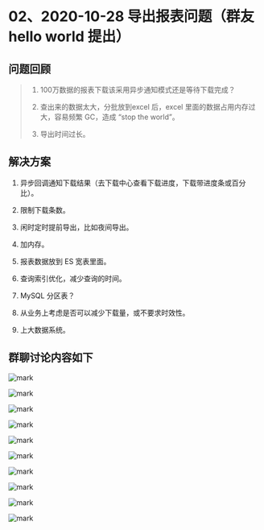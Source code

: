 # 02、2020-10-28 导出报表问题（群友 hello world 提出）

## 问题回顾

> 1. 100万数据的报表下载该采用异步通知模式还是等待下载完成？
>
> 2. 查出来的数据太大，分批放到excel 后，excel 里面的数据占用内存过大，容易频繁 GC，造成 “stop the world”。
> 3. 导出时间过长。

## 解决方案

1. 异步回调通知下载结果（去下载中心查看下载进度，下载带进度条或百分比）。

2. 限制下载条数。

3. 闲时定时提前导出，比如夜间导出。

4. 加内存。
5. 报表数据放到 ES 宽表里面。
6. 查询索引优化，减少查询的时间。
7. MySQL 分区表？
8. 从业务上考虑是否可以减少下载量，或不要求时效性。
9. 上大数据系统。

## 群聊讨论内容如下



![mark](http://cdn.jayh.club/blog/20201029/K37TeEX2m9lG.png?imageslim)

![mark](http://cdn.jayh.club/blog/20201029/VnwTuWKqvNnt.png?imageslim)

![mark](http://cdn.jayh.club/blog/20201029/yj8tq7HHfjPx.png?imageslim)

![mark](http://cdn.jayh.club/blog/20201029/KjkPvD1PTaDF.png?imageslim)



![mark](http://cdn.jayh.club/blog/20201029/RrODCkTTfb7q.png?imageslim)

![mark](http://cdn.jayh.club/blog/20201029/JP0VYeVpsnFw.png?imageslim)

![mark](http://cdn.jayh.club/blog/20201029/sFBA5HyNf3zI.png?imageslim)

![mark](http://cdn.jayh.club/blog/20201029/XMlBv570Bbob.png?imageslim)

![mark](http://cdn.jayh.club/blog/20201029/hs7deokCrads.png?imageslim)

![mark](http://cdn.jayh.club/blog/20201029/L3SncIrU1X8t.png?imageslim)

